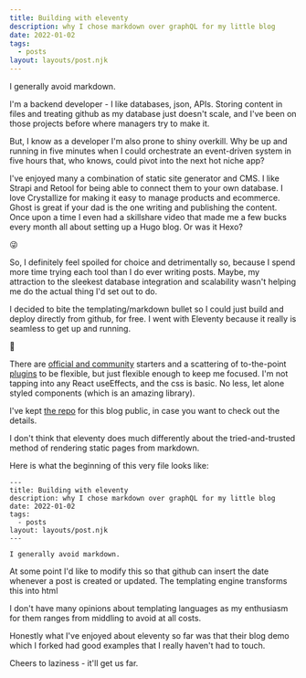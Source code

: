 ```yaml
---
title: Building with eleventy
description: why I chose markdown over graphQL for my little blog
date: 2022-01-02
tags:
  - posts
layout: layouts/post.njk
---
```


I generally avoid markdown. 

I'm a backend developer - I like databases, json, APIs. Storing content in files and treating github as my database just doesn't scale, and I've been on those projects before where managers try to make it.

But, I know as a developer I'm also prone to shiny overkill. Why be up and running in five minutes when I could orchestrate an event-driven system in five hours that, who knows, could pivot into the next hot niche app?

I've enjoyed many a combination of static site generator and CMS. I like Strapi and Retool for being able to connect them to your own database. I love Crystallize for making it easy to manage products and ecommerce. Ghost is great if your dad is the one writing and publishing the content. Once upon a time I even had a skillshare video that made me a few bucks every month all about setting up a Hugo blog. Or was it Hexo? 

😜

So, I definitely feel spoiled for choice and detrimentally so, because I spend more time trying each tool than I do ever writing posts. Maybe, my attraction to the sleekest database integration and scalability wasn't helping me do the actual thing I'd set out to do.

I decided to bite the templating/markdown bullet so I could just build and deploy directly from github, for free. I went with Eleventy because it really is seamless to get up and running.

🚀

There are [official and community](https://www.11ty.dev/docs/starter/) starters and a scattering of to-the-point [plugins](https://www.11ty.dev/docs/plugins/) to be flexible, but just flexible enough to keep me focused. I'm not tapping into any React useEffects, and the css is basic. No less, let alone styled components (which is an amazing library). 

I've kept [the repo](https://github.com/kyliepace/eleventy-blog) for this blog public, in case you want to check out the details.

I don't think that eleventy does much differently about the tried-and-trusted method of rendering static pages from markdown.

Here is what the beginning of this very file looks like:

```
---
title: Building with eleventy
description: why I chose markdown over graphQL for my little blog
date: 2022-01-02
tags:
  - posts
layout: layouts/post.njk
---

I generally avoid markdown. 
```

At some point I'd like to modify this so that github can insert the date whenever a post is created or updated. The templating engine transforms this into html


I don't have many opinions about templating languages as my enthusiasm for them ranges from middling to avoid at all costs.

Honestly what I've enjoyed about eleventy so far was that their blog demo which I forked had good examples that I really haven't had to touch. 

Cheers to laziness - it'll get us far.
